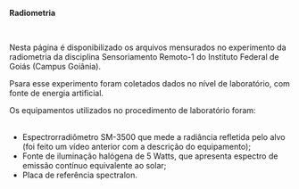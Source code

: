 <p><b>Radiometria</b></p>
<p><br></p>
<p>Nesta página é disponibilizado os arquivos mensurados no experimento da radiometria da disciplina Sensoriamento Remoto-1 do Instituto Federal de Goiás (Campus Goiânia).</p>
<p></p>
<p>Psara esse experimento foram coletados dados no nível de laboratório, com fonte de energia artificial.</p>

<p>Os equipamentos utilizados no procedimento de laboratório foram:
    <br><br></p>

<p></p>
<ul>
    <li>
        <!--[if !supportLists]-->
        <!--[endif]-->Espectrorradiômetro SM-3500 que mede a radiância refletida pelo alvo (foi feito um vídeo anterior com a descrição do equipamento);
    </li>
    <li>
        <!--[if !supportLists]-->
        <!--[endif]-->Fonte de iluminação halógena de 5 Watts, que apresenta espectro de emissão contínuo equivalente ao solar;</li>
    <li>
        <!--[if !supportLists]-->Placa de referência spectralon.</li>
</ul>
<p><br></p>
